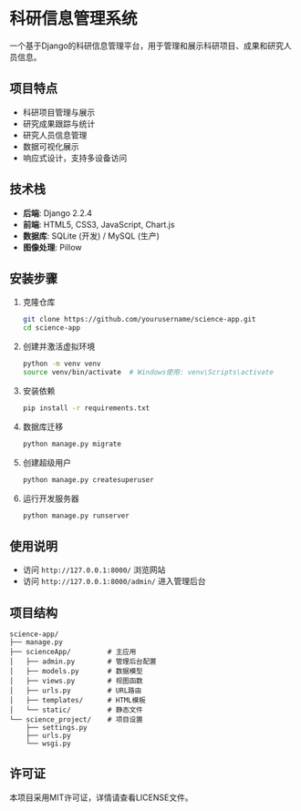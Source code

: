 # 科研信息管理系统

一个基于Django的科研信息管理平台，用于管理和展示科研项目、成果和研究人员信息。

## 项目特点

- 科研项目管理与展示
- 研究成果跟踪与统计
- 研究人员信息管理
- 数据可视化展示
- 响应式设计，支持多设备访问

## 技术栈

- **后端**: Django 2.2.4
- **前端**: HTML5, CSS3, JavaScript, Chart.js
- **数据库**: SQLite (开发) / MySQL (生产)
- **图像处理**: Pillow

## 安装步骤

1. 克隆仓库
   ```bash
   git clone https://github.com/yourusername/science-app.git
   cd science-app
   ```

2. 创建并激活虚拟环境
   ```bash
   python -m venv venv
   source venv/bin/activate  # Windows使用: venv\Scripts\activate
   ```

3. 安装依赖
   ```bash
   pip install -r requirements.txt
   ```

4. 数据库迁移
   ```bash
   python manage.py migrate
   ```

5. 创建超级用户
   ```bash
   python manage.py createsuperuser
   ```

6. 运行开发服务器
   ```bash
   python manage.py runserver
   ```

## 使用说明

- 访问 `http://127.0.0.1:8000/` 浏览网站
- 访问 `http://127.0.0.1:8000/admin/` 进入管理后台

## 项目结构

```
science-app/
├── manage.py
├── scienceApp/         # 主应用
│   ├── admin.py        # 管理后台配置
│   ├── models.py       # 数据模型
│   ├── views.py        # 视图函数
│   ├── urls.py         # URL路由
│   ├── templates/      # HTML模板
│   └── static/         # 静态文件
└── science_project/    # 项目设置
    ├── settings.py
    ├── urls.py
    └── wsgi.py
```

## 许可证

本项目采用MIT许可证，详情请查看LICENSE文件。
